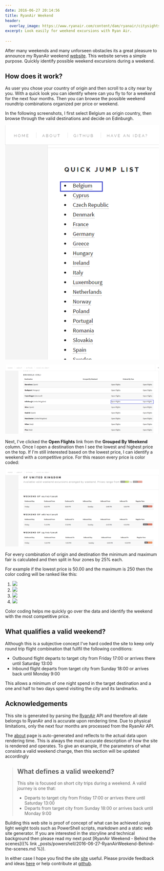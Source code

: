 ```yaml
---
date: 2016-06-27 20:14:56
title: RyanAir Weekend
header:
  overlay_image: https://www.ryanair.com/content/dam/ryanair/citysightseeing/citysightseeing_image.jpg
excerpt: Look easily for weekend excursions with Ryan Air.

---
```




After many weekends and many unforseen obstacles its a great pleasure to announce my RyanAir weekend [website](sarafian.github.io/RyanAirWeekend/). 
This website serves a simple purpose. Quickly identify possible weekend excursions during a weekend. 

## How does it work?

As user you chose your country of origin and then scroll to a city near by you. 
With a quick look you can identify where can you fly to for a weekend for the next four months. 
Then you can browse the possible weekend roundtrip combinations organized per price or weekend.

In the following screenshots, I first select Belgium as origin country, then browse through the valid destinations and decide on Edinburgh. 

![Choose origin country](/assets/images/posts/2016-06-27-RyanAirWeekend.ChooseCountry.png "Chose origin country")

![Choose destination](/assets/images/posts/2016-06-27-RyanAirWeekend.ChooseDestination.png "Chose destination")

Next, I've clicked the **Open Flights** link from the **Grouped By Weekend** column. 
Once I open a destination then I see the lowest and highest price on the top. 
If I'm still interested based on the lowest price, I can identify a weekend with a competitive price. For this reason  every price is color coded:

![Edinburgh organized per weekend](/assets/images/posts/2016-06-27-RyanAirWeekend.PerWeekend.png "Edinburgh organized per weekend")

For every combination of origin and destination the minimum and maximum fair is calculated and then split in four zones by 25% each. 

For example if the lowest price is 50.00 and the maximum is 250 then the color coding will be ranked like this:

1. ![](https://img.shields.io/badge/Low-50.00%20--%20100.00-green.svg)
2. ![](https://img.shields.io/badge/Normal-100.00%20--%20150.00-blue.svg)
3. ![](https://img.shields.io/badge/High-150.00%20--%20200.00-orange.svg)
4. ![](https://img.shields.io/badge/Highest-200.00%20--%20250.00-red.svg)

Color coding helps me quickly go over the data and identify the weekend with the most competitive price.

## What qualifies a valid weekend?

Although this is a subjective concept I've hard coded the site to keep only round trip flight combination that fullfil the following conditions:

- Outbound flight departs to target city from Friday 17:00 or arrives there until Saturday 13:00
- Inbound flight departs from target city from Sunday 18:00 or arrives back until Monday 9:00

This allows a minimum of one night spend in the target destination and a one and half to two days spend visiting the city and its landmarks.

## Acknowledgements

This site is generated by parsing the [RyanAir](https://www.ryanair.com/) API and therefore all date belongs to RyanAir and is accurate upon rendering time. 
Due to physical limitations, only the next four months are processed from the RyanAir API. 

The [about](https://sarafian.github.io/RyanAirWeekend/about/) page is auto-generated and reflects to the actual data upon rendering time. 
This is always the most accurate description of how the site is rendered and operates. 
To give an example, if the parameters of what consists a valid weekend change, then this section will be updated accordingly

> ## What defines a valid weekend?
> 
> This site is focused on short city trips during a weekend. A valid journey is one that:
> 
> - Departs to target city from Friday 17:00 or arrives there until Saturday 13:00
> - Departs from target city from Sunday 18:00 or arrives back until Monday 9:00

Building this web site is proof of concept of what can be achieved using light weight tools such as PowerShell scripts, markdown and a static web site generator. 
If you are interested in the storyline and technical background then please read my next post [RyanAir Weekend - Behind the scenes]({% link _posts/powershell/2016-06-27-RyanAirWeekend-Behind-the-scenes.md %}). 

In either case I hope you find the site [site](https://sarafian.github.io/RyanAirWeekend/) useful. 
Please provide feedback and ideas [here](http://ryanairweekend.idea.informer.com/) or help contribute at [github](https://github.com/Sarafian/RyanAirWeekend/).   
